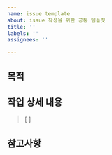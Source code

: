 ```yaml
---
name: issue template
about: issue 작성을 위한 공통 템플릿
title: ''
labels: ''
assignees: ''

---
```


## 목적
>
## 작업 상세 내용
> [ ]
## 참고사항
